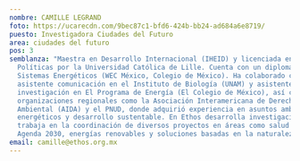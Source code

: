 ```yaml
---
nombre: CAMILLE LEGRAND
foto: https://ucarecdn.com/9bec87c1-bfd6-424b-bb24-ad684a6e8719/
puesto: Investigadora Ciudades del Futuro
area: ciudades del futuro
pos: 3
semblanza: "Maestra en Desarrollo Internacional (IHEID) y licenciada en Ciencias
  Políticas por la Universidad Católica de Lille. Cuenta con un diplomado en
  Sistemas Energéticos (WEC México, Colegio de México). Ha colaborado como
  asistente comunicación en el Instituto de Biología (UNAM) y asistente de
  investigación en El Programa de Energía (El Colegio de México), así como
  organizaciones regionales como la Asociación Interamericana de Derecho
  Ambiental (AIDA) y el PNUD, donde adquirió experiencia en asuntos ambientales,
  energéticos y desarrollo sustentable. En Ethos desarrolla investigación y
  trabaja en la coordinación de diversos proyectos en áreas como salud pública,
  Agenda 2030, energías renovables y soluciones basadas en la naturaleza. "
email: camille@ethos.org.mx
---
```

